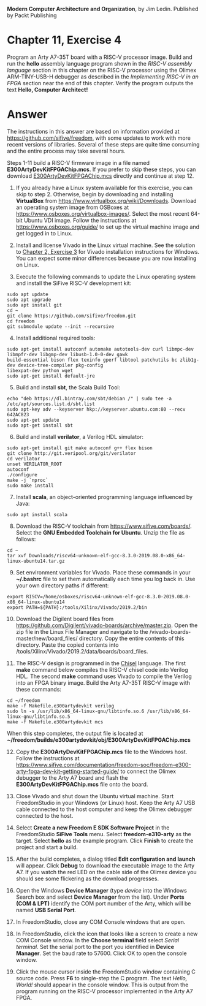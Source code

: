 __Modern Computer Architecture and Organization__, by Jim Ledin. Published by Packt Publishing
# Chapter 11, Exercise 4

Program an Arty A7-35T board with a RISC-V processor image. Build and run the **hello** assembly language program shown in the *RISC-V assembly language* section in this chapter on the RISC-V processor using the Olimex ARM-TINY-USB-H debugger as described in the *Implementing RISC-V in an FPGA* section near the end of this chapter. Verify the program outputs the text **Hello, Computer Architect!**

# Answer
The instructions in this answer are based on information provided at https://github.com/sifive/freedom, with some updates to work with more recent versions of libraries. Several of these steps are quite time consuming and the entire process may take several hours.

Steps 1-11 build a RISC-V firmware image in a file named **E300ArtyDevKitFPGAChip.mcs**. If you prefer to skip these steps, you can download [E300ArtyDevKitFPGAChip.mcs](src/E300ArtyDevKitFPGAChip.mcs) directly and continue at step 12.

1. If you already have a Linux system available for this exercise, you can skip to step 2. Otherwise, begin by downloading and installing **VirtualBox** from https://www.virtualbox.org/wiki/Downloads. Download an operating system image from OSBoxes at https://www.osboxes.org/virtualbox-images/. Select the most recent 64-bit Ubuntu VDI image. Follow the instructions at https://www.osboxes.org/guide/ to set up the virtual machine image and get logged in to Linux.

1. Install and license Vivado in the Linux virtual machine. See the solution to [Chapter 2, Exercise 3](../../Chapter02/Answers%20to%20Exercises/Ex__3_vhdl_setup.md) for Vivado installation instructions for Windows. You can expect some minor differences because you are now installing on Linux.

1. Execute the following commands to update the Linux operating system and install the SiFive RISC-V development kit:
```
sudo apt update
sudo apt upgrade
sudo apt install git
cd ~
git clone https://github.com/sifive/freedom.git
cd freedom
git submodule update --init --recursive
```

4. Install additional required tools:
```
sudo apt-get install autoconf automake autotools-dev curl libmpc-dev libmpfr-dev libgmp-dev libusb-1.0-0-dev gawk
build-essential bison flex texinfo gperf libtool patchutils bc zlib1g-dev device-tree-compiler pkg-config
libexpat-dev python wget
sudo apt-get install default-jre
```

5. Build and install **sbt**, the Scala Build Tool:
```
echo "deb https://dl.bintray.com/sbt/debian /" | sudo tee -a /etc/apt/sources.list.d/sbt.list
sudo apt-key adv --keyserver hkp://keyserver.ubuntu.com:80 --recv 642AC823
sudo apt-get update
sudo apt-get install sbt
```

6. Build and install **verilator**, a Verilog HDL simulator:
```
sudo apt-get install git make autoconf g++ flex bison
git clone http://git.veripool.org/git/verilator
cd verilator
unset VERILATOR_ROOT
autoconf
./configure
make -j `nproc`
sudo make install
```

7. Install **scala**, an object-oriented programming language influenced by Java:
```
sudo apt install scala
```

8. Download the RISC-V toolchain from https://www.sifive.com/boards/. Select the **GNU Embedded Toolchain for Ubuntu**. Unzip the file as follows:
```
cd ~
tar xvf Downloads/riscv64-unknown-elf-gcc-8.3.0-2019.08.0-x86_64-linux-ubuntu14.tar.gz
```

9. Set environment variables for Vivado. Place these commands in your **~/.bashrc** file to set them automatically each time you log back in. Use your own directory paths if different:
```
export RISCV=/home/osboxes/riscv64-unknown-elf-gcc-8.3.0-2019.08.0-x86_64-linux-ubuntu14
export PATH=${PATH}:/tools/Xilinx/Vivado/2019.2/bin
```

10. Download the Digilent board files from https://github.com/Digilent/vivado-boards/archive/master.zip. Open the zip file in the Linux File Manager and navigate to the /vivado-boards-master/new/board_files/ directory. Copy the entire contents of this directory. Paste the copied contents into /tools/Xilinx/Vivado/2019.2/data/boards/board_files.

11. The RISC-V design is programmed in the [Chisel](https://www.chisel-lang.org/) language. The first **make** command below compiles the RISC-V chisel code into Verilog HDL. The second **make** command uses Vivado to compile the Verilog into an FPGA binary image. Build the Arty A7-35T RISC-V image with these commands:
```
cd ~/freedom
make -f Makefile.e300artydevkit verilog
sudo ln -s /usr/lib/x86_64-linux-gnu/libtinfo.so.6 /usr/lib/x86_64-linux-gnu/libtinfo.so.5
make -f Makefile.e300artydevkit mcs
```

When this step completes, the output file is located at **~/freedom/builds/e300artydevkit/obj/E300ArtyDevKitFPGAChip.mcs**

12. Copy the **E300ArtyDevKitFPGAChip.mcs** file to the Windows host. Follow the instructions at  https://www.sifive.com/documentation/freedom-soc/freedom-e300-arty-fpga-dev-kit-getting-started-guide/ to connect the Olimex debugger to the Arty A7 board and flash the **E300ArtyDevKitFPGAChip.mcs** file onto the board.

13. Close Vivado and shut down the Ubuntu virtual machine. Start FreedomStudio in your Windows (or Linux) host. Keep the Arty A7 USB cable connected to the host computer and keep the Olimex debugger connected to the host.

14. Select **Create a new Freedom E SDK Software Project** in the FreedomStudio **SiFive Tools** menu. Select **freedom-e310-arty** as the target. Select **hello** as the example program. Click **Finish** to create the project and start a build.

15. After the build completes, a dialog titled **Edit configuration and launch** will appear. Click **Debug** to download the executable image to the Arty A7. If you watch the red LED on the cable side of the Olimex device you should see some flickering as the download progresses.

16. Open the Windows **Device Manager** (type *device* into the Windows Search box and select **Device Manager** from the list). Under **Ports (COM & LPT)** identify the COM port number of the Arty, which will be named **USB Serial Port**.

17. In FreedomStudio, close any COM Console windows that are open.

18. In FreedomStudio, click the icon that looks like a screen to create a new COM Console window. In the **Choose terminal** field select *Serial terminal*. Set the serial port to the port you identified in **Device Manager**. Set the baud rate to 57600. Click OK to open the console window.

19. Click the mouse cursor inside the FreedomStudio window containing C source code. Press **F6** to single-step the C program. The text *Hello, World!* should appear in the console window. This is output from the program running on the RISC-V processor implemented in the Arty A7 FPGA.
